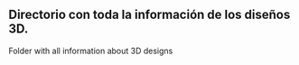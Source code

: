 Directorio con toda la información de los diseños 3D.
------------------------------------------------------
Folder with all information about 3D designs
